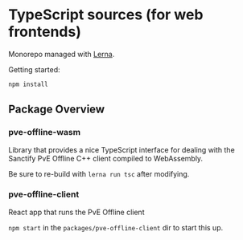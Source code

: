 # TypeScript sources (for web frontends)

Monorepo managed with [Lerna](https://github.com/lerna/lerna).

Getting started:

```bash
npm install
```

## Package Overview

### pve-offline-wasm

Library that provides a nice TypeScript interface for dealing with the Sanctify PvE Offline C++ client compiled to WebAssembly.

Be sure to re-build with `lerna run tsc` after modifying.

### pve-offline-client

React app that runs the PvE Offline client

`npm start` in the `packages/pve-offline-client` dir to start this up.
